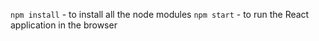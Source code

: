 `npm install` - to install all the node modules
`npm start` - to run the React application in the browser
